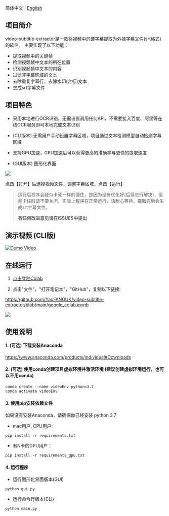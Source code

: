 简体中文 | [English](README_en.md)

## 项目简介

video-subtitle-extractor是一款将视频中的硬字幕提取为外挂字幕文件(srt格式)的软件。
主要实现了以下功能：
- 提取视频中的关键帧
- 检测视频帧中文本的所在位置
- 识别视频帧中文本的内容
- 过滤非字幕区域的文本
- 去除重复字幕行，去除水印(台标)文本
- 生成srt字幕文件

## 项目特色

- 采用本地进行OCR识别，无需设置调用任何API，不需要接入百度、阿里等在线OCR服务即可本地完成文本识别
- (CLI版本) 无需用户手动设置字幕区域，项目通过文本检测模型自动检测字幕区域
- 支持GPU加速，GPU加速后可以获得更高的准确率与更快的提取速度

- (GUI版本) 图形化界面

<img src="https://z3.ax1x.com/2021/04/09/cN0S0S.png">

点击【打开】后选择视频文件，调整字幕区域，点击【运行】

> 运行后程序会疑似卡死一样的僵住，是因为没有优化好(后续进行解决)，但是卡住时请不要关闭，实际上程序在正常运行，请耐心等待，提取完后会生成srt字幕文件。
> 
> **有任何改进意见请在ISSUES中提出**


## 演示视频 (CLI版)

[![Demo Video](https://s1.ax1x.com/2020/10/05/0JWVeJ.png)](https://www.bilibili.com/video/BV1t5411h78J "Demo Video")


## 在线运行
1. <a href="https://colab.research.google.com/" target="_blank">点击登陆Colab</a>

2. 点击"文件"，"打开笔记本"，"GitHub"，复制以下链接:

https://github.com/YaoFANGUK/video-subtitle-extractor/blob/main/google_colab.ipynb

<img src="https://z3.ax1x.com/2021/03/30/ciG7Ps.png">   


## 使用说明

#### 1. (可选) 下载安装Anaconda 

<a href="https://www.anaconda.com/products/individual">https://www.anaconda.com/products/individual#Downloads</a>

#### 2. (可选) 使用conda创建项目虚拟环境并激活环境 (建议创建虚拟环境运行，也可以不用conda)

```shell
conda create --name videoEnv python=3.7
conda activate videoEnv  
```

#### 3. 使用pip安装依赖文件

如果没有安装Anaconda，请确保你已经安装 python 3.7

- mac用户, CPU用户: 

```shell
pip install -r requirements.txt
```

- 有N卡的GPU用户：

```shell
pip install -r requirements_gpu.txt
```

#### 4. 运行程序

- 运行图形化界面版本(GUI)

```shell
python gui.py
```

- 运行命令行版本(CLI)

```shell
python main.py
```

